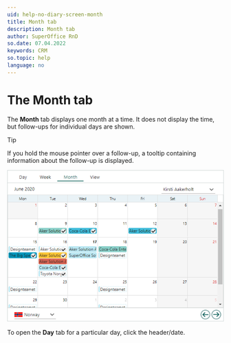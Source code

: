 ```yaml
---
uid: help-no-diary-screen-month
title: Month tab
description: Month tab
author: SuperOffice RnD
so.date: 07.04.2022
keywords: CRM
so.topic: help
language: no
---
```


# The Month tab

The **Month** tab displays one month at a time. It does not display the time, but follow-ups for individual days are shown.

> [!TIP]
> If you hold the mouse pointer over a follow-up, a tooltip containing information about the follow-up is displayed.

![Diary screen, the Month tab -screenshot][img1]

To open the **Day** tab for a particular day, click the header/date.

<!-- Referenced links -->

<!-- Referenced images -->
[img1]: media/month-plan.bmp

